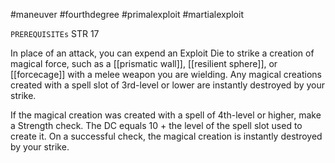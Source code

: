 #maneuver #fourthdegree #primalexploit #martialexploit 

`PREREQUISITEs`
STR 17

In place of an attack, you can expend an Exploit Die to strike a creation of magical force, such as a [[prismatic wall]], [[resilient sphere]], or [[forcecage]] with a melee weapon you are wielding. Any magical creations created with a spell slot of 3rd-level or lower are instantly destroyed by your strike. 

If the magical creation was created with a spell of 4th-level or higher, make a Strength check. The DC equals 10 + the level of the spell slot used to create it. On a successful check, the magical creation is instantly destroyed by your strike.